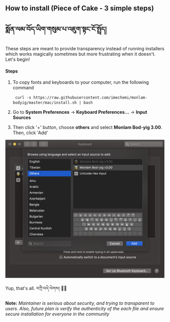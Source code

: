 ## How to install (Piece of Cake - 3 simple steps)
## སྨོན་ལམ་བོད་ཡིག་གསུམ་པ་འཇུག་སྟང་ངོ་སྤྲོད།

These steps are meant to provide transparency instead of running installers which works magically sometimes but more frustrating 
when it doesn't. Let's begin!


#### Steps

1. To copy fonts and keyboards to your computer, run the following command

        curl -s https://raw.githubusercontent.com/imechemi/monlam-bodyig/master/mac/install.sh | bash


2. Go to **System Preferences** -> **Keyboard Preferences...** -> **Input Sources**


3. Then click '+' button, choose **others** and select **Monlam Bod-yig 3.00**. Then, click 'Add'


<img src="screenshot.png" width="500" />


Yup, that's all. བཀྲི་བདེ་ལེགས། 🙏🏼


**Note:** *Maintainer is serious about security, and trying to transparent to users. Also, future plan is verify the
authenticity of the each file and ensure secure installation for everyone in the community*
